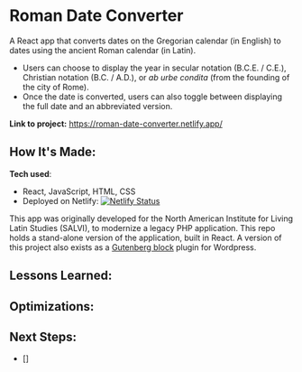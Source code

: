 # Roman Date Converter

A React app that converts dates on the Gregorian calendar (in English) to dates using the ancient Roman calendar (in Latin).

- Users can choose to display the year in secular notation (B.C.E. / C.E.), Christian notation (B.C. / A.D.), or _ab urbe condita_ (from the founding of the city of Rome).
- Once the date is converted, users can also toggle between displaying the full date and an abbreviated version.

**Link to project:** https://roman-date-converter.netlify.app/

## How It's Made:

**Tech used**: 
- React, JavaScript, HTML, CSS
- Deployed on Netlify: [![Netlify Status](https://api.netlify.com/api/v1/badges/990bb7a9-ff20-488e-94f9-34770c0cbd13/deploy-status)](https://app.netlify.com/sites/roman-date-converter/deploys)

This app was originally developed for the North American Institute for Living Latin Studies (SALVI), to modernize a legacy PHP application. This repo holds a stand-alone version of the application, built in React. A version of this project also exists as a [Gutenberg block](https://github.com/celiackelly/roman-date-converter-gutenberg-block) plugin for Wordpress.

## Lessons Learned:

## Optimizations:

## Next Steps:

- []
